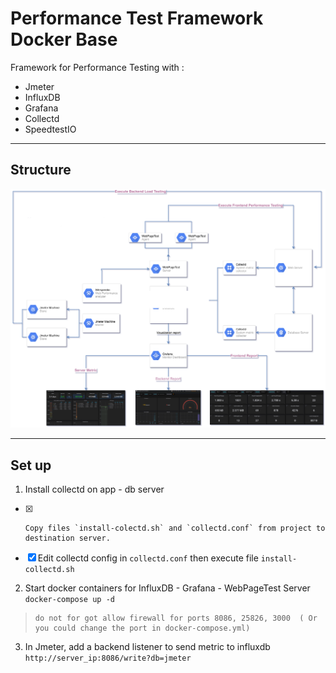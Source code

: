 # Performance Test Framework Docker Base

Framework for Performance Testing with : 
* Jmeter 
* InfluxDB
* Grafana
* Collectd
* SpeedtestIO

---
## Structure
![](./images/structure.png)


---

## Set up
1. Install collectd on app - db server 
- [x]     Copy files `install-colectd.sh` and `collectd.conf` from project to destination server. 
- [x] Edit collectd config in `collectd.conf` then execute file `install-collectd.sh`
2. Start docker containers for InfluxDB - Grafana - WebPageTest Server `docker-compose up -d`
>     do not for got allow firewall for ports 8086, 25826, 3000  ( Or you could change the port in docker-compose.yml)
3. In Jmeter, add a backend listener to send metric to influxdb 
    `http://server_ip:8086/write?db=jmeter`





